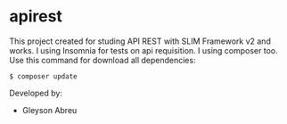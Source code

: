 # apirest
This project created for studing API REST with SLIM Framework v2 and works.
I using Insomnia for tests on api requisition.
I using composer too.
Use this command for download all dependencies:
```
$ composer update
```

Developed by:
- Gleyson Abreu